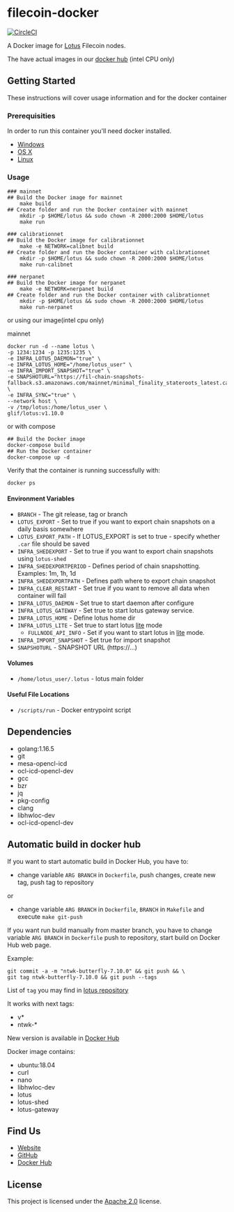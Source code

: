 # filecoin-docker

[![CircleCI](https://circleci.com/gh/glifio/filecoin-docker.svg?style=svg)](https://app.circleci.com/pipelines/github/glifio/filecoin-docker)

A Docker image for [Lotus](https://github.com/filecoin-project/lotus) Filecoin nodes.

The have actual images in our [docker hub](https://hub.docker.com/r/glif/lotus/tags?page=1&ordering=last_updated) (intel CPU only)

## Getting Started

These instructions will cover usage information and for the docker container

### Prerequisities

In order to run this container you'll need docker installed.

- [Windows](https://docs.docker.com/windows/started)
- [OS X](https://docs.docker.com/mac/started/)
- [Linux](https://docs.docker.com/linux/started/)

### Usage
```shell
### mainnet
## Build the Docker image for mainnet
    make build
## Create folder and run the Docker container with mainnet
    mkdir -p $HOME/lotus && sudo chown -R 2000:2000 $HOME/lotus
    make run

### calibrationnet
## Build the Docker image for calibrationnet
    make -e NETWORK=calibnet build
## Create folder and run the Docker container with calibrationnet
    mkdir -p $HOME/lotus && sudo chown -R 2000:2000 $HOME/lotus
    make run-calibnet

### nerpanet
## Build the Docker image for nerpanet
    make -e NETWORK=nerpanet build
## Create folder and run the Docker container with calibrationnet
    mkdir -p $HOME/lotus && sudo chown -R 2000:2000 $HOME/lotus
    make run-nerpanet
```
or using our image(intel cpu only)

mainnet
```
docker run -d --name lotus \
-p 1234:1234 -p 1235:1235 \
-e INFRA_LOTUS_DAEMON="true" \
-e INFRA_LOTUS_HOME="/home/lotus_user" \
-e INFRA_IMPORT_SNAPSHOT="true" \
-e SNAPSHOTURL="https://fil-chain-snapshots-fallback.s3.amazonaws.com/mainnet/minimal_finality_stateroots_latest.car" \
-e INFRA_SYNC="true" \
--network host \
-v /tmp/lotus:/home/lotus_user \
glif/lotus:v1.10.0
```
or with compose
```shell
## Build the Docker image
docker-compose build
## Run the Docker container
docker-compose up -d
```

Verify that the container is running successfully with:

```shell
docker ps
```

#### Environment Variables

- `BRANCH` - The git release, tag or branch
- `LOTUS_EXPORT` - Set to true if you want to export chain snapshots on a daily basis somewhere
- `LOTUS_EXPORT_PATH` - If LOTUS_EXPORT is set to true - specify whether `.car` file should be saved
- `INFRA_SHEDEXPORT` - Set to true if you want to export chain snapshots using `lotus-shed`
- `INFRA_SHEDEXPORTPERIOD` - Defines period of chain snapshotting. Examples: 1m, 1h, 1d
- `INFRA_SHEDEXPORTPATH` - Defines path where to export chain snapshot
- `INFRA_CLEAR_RESTART` - Set true if you want to remove all data when container will fail
- `INFRA_LOTUS_DAEMON` - Set true to start daemon after configure
- `INFRA_LOTUS_GATEWAY` - Set true to start lotus gateway service.
- `INFRA_LOTUS_HOME` - Define lotus home dir
- `INFRA_LOTUS_LITE` - Set true to start lotus [lite](https://docs.filecoin.io/build/lotus/lotus-lite/#start-the-lite-node) mode
    - `FULLNODE_API_INFO` - Set if you want to start lotus in [lite](https://docs.filecoin.io/build/lotus/lotus-lite/#start-the-lite-node) mode.
- `INFRA_IMPORT_SNAPSHOT` - Set true for import snapshot
- `SNAPSHOTURL` - SNAPSHOT URL (https://...)

#### Volumes

- `/home/lotus_user/.lotus` - lotus main folder

#### Useful File Locations

- `/scripts/run` - Docker entrypoint script

## Dependencies

- golang:1.16.5
- git
- mesa-opencl-icd
- ocl-icd-opencl-dev
- gcc
- bzr
- jq
- pkg-config 
- clang  
- libhwloc-dev 
- ocl-icd-opencl-dev

## Automatic build in docker hub

If you want to start automatic build in Docker Hub, you have to:

- change variable `ARG BRANCH` in `Dockerfile`, push changes, create new tag, push tag to repository

or
- change variable `ARG BRANCH` in `Dockerfile`, `BRANCH` in `Makefile` and execute `make git-push`

If you want run build manually from master branch, you have to change variable `ARG BRANCH`
 in `Dockerfile` push to repository, start build on Docker Hub web page.

Example:

    git commit -a -m "ntwk-butterfly-7.10.0" && git push && \
    git tag ntwk-butterfly-7.10.0 && git push --tags

List of `tag` you may find in [lotus repository](https://github.com/filecoin-project/lotus/tags)

It works with next tags:
* v*
* ntwk-*

New version is available in [Docker Hub](https://hub.docker.com/r/glif/lotus/tags)

Docker image contains:
- ubuntu:18.04
- curl 
- nano 
- libhwloc-dev 
- lotus
- lotus-shed
- lotus-gateway

## Find Us

- [Website](http://glif.io/)
- [GitHub](https://github.com/glifio)
- [Docker Hub](https://hub.docker.com/r/glif/lotus/tags)

## License

This project is licensed under the [Apache 2.0](https://github.com/openworklabs/filecoin-docker/blob/master/LICENSE) license.
